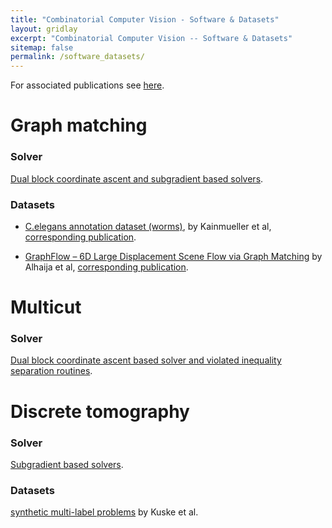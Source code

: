 ```yaml
---
title: "Combinatorial Computer Vision - Software & Datasets"
layout: gridlay
excerpt: "Combinatorial Computer Vision -- Software & Datasets"
sitemap: false
permalink: /software_datasets/
---
```


For associated publications see [here](../publications).

# Graph matching

### Solver

[Dual block coordinate ascent and subgradient based solvers](https://github.com/pawelswoboda/LP_MP-QAP).

### Datasets

* [C.elegans annotation dataset (worms)](https://datarep.app.ist.ac.at/57/1/wormMatchingProblems.zip), 
by Kainmueller et al, [corresponding publication](http://dx.doi.org/10.1007/978-3-319-10404-1_11).

* [GraphFlow – 6D Large Displacement Scene Flow via Graph Matching](https://datarep.app.ist.ac.at/id/eprint/82) by Alhaija et al, [corresponding publication](https://link.springer.com/chapter/10.1007/978-3-319-24947-6_23).


# Multicut

### Solver

[Dual block coordinate ascent based solver and violated inequality separation routines](https://github.com/pawelswoboda/LP_MP-Cut).


# Discrete tomography

### Solver

[Subgradient based solvers](https://github.com/pawelswoboda/LP_MP-Discrete-tomography).

### Datasets

[synthetic multi-label problems](https://datarep.app.ist.ac.at/46/1/discrete_tomography_synthetic.zip)
by Kuske et al.

